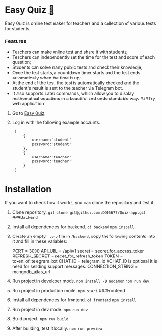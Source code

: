 # Easy Quiz [:link:](https://easyquiz1.netlify.app)
Easy Quiz is online test maker for teachers and a collection of various tests for students.
### Features
- Teachers can make online test and share it with students;
- Teachers can independently set the time for the test and score of each question;
- Students can solve many public tests and check their knowledje;
- Once the test starts, a countdown timer starts and the test ends automatically when the time is up;
- At the end of the test, the test is automatically checked and the student's result is sent to the teacher via Telegram bot.
- It also supports Latex commands, which allow you to display mathematical equations in a beautiful and understandable way.
###Try web application
1. Go to [Easy Quiz](https://easyquiz1.netlify.app).
2. Log in with the following example accaunts.

		[
			{
				username:'student',
				password:'student'
			},
			{
				username:'teacher',
				password:'teacher'
			}
		]
# Installation
If you want to check how it works, you can clone the repository and test it.
1. Clone repository.
`git clone git@github.com:DDD5677/Quiz-app.git`
###Backend
2. Install all dependencies for backend.
`cd backend`
`npm install `
3. Create an empty ` .env` file in `/backend`, copy the following contents into it and fill in these variables:

    PORT = 3000
    API_URL  = /api/v1
    secret = secret_for_access_token
		REFRESH_SECRET = secet_for_refresh_token
		TOKEN = token_of_telegram_bot
		CHAT_ID  = telegram_id  //CHAT_ID is optional it is need for sending support messages. 
		CONNECTION_STRING = mongodb_atlas_url
4. Run project in developer mode.
`npm install -D nodemon`
`npm run dev`
5. Run project in production mode.
`npm start`
###Frontend
6. Install all dependencies for frontend.
`cd frontend`
`npm install `
7. Run project in dev mode.
`npm run dev`
8. Build project.
`npm run build`
9. After building, test it locally.
`npm run preview`
